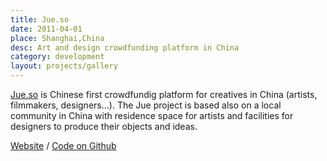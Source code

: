 ```yaml
---
title: Jue.so
date: 2011-04-01
place: Shanghai,China
desc: Art and design crowdfunding platform in China
category: development
layout: projects/gallery
---
```

[Jue.so](http://jue.so) is Chinese first crowdfundig platform for creatives in China (artists, filmmakers, designers...). The Jue project is based also on a local community in China with residence space for artists and facilities for designers to produce their objects and ideas.

[Website](http://jue.so) / [Code on Github](https://github.com/clemsos/jueso)
